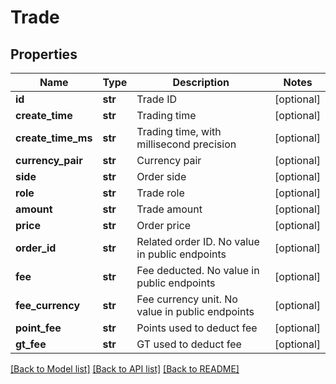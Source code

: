 # Trade

## Properties
Name | Type | Description | Notes
------------ | ------------- | ------------- | -------------
**id** | **str** | Trade ID | [optional] 
**create_time** | **str** | Trading time | [optional] 
**create_time_ms** | **str** | Trading time, with millisecond precision | [optional] 
**currency_pair** | **str** | Currency pair | [optional] 
**side** | **str** | Order side | [optional] 
**role** | **str** | Trade role | [optional] 
**amount** | **str** | Trade amount | [optional] 
**price** | **str** | Order price | [optional] 
**order_id** | **str** | Related order ID. No value in public endpoints | [optional] 
**fee** | **str** | Fee deducted. No value in public endpoints | [optional] 
**fee_currency** | **str** | Fee currency unit. No value in public endpoints | [optional] 
**point_fee** | **str** | Points used to deduct fee | [optional] 
**gt_fee** | **str** | GT used to deduct fee | [optional] 

[[Back to Model list]](../README.md#documentation-for-models) [[Back to API list]](../README.md#documentation-for-api-endpoints) [[Back to README]](../README.md)



